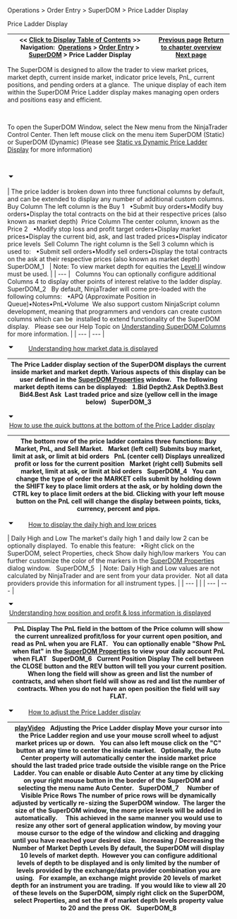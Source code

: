 ﻿


Operations \> Order Entry \> SuperDOM \> Price Ladder Display






















Price Ladder Display







| \<\< [Click to Display Table of Contents](price_ladder_display.md) \>\> **Navigation:**     [Operations](operations.md) \> [Order Entry](order_entry.md) \> [SuperDOM](superdom.md) \> Price Ladder Display | [Previous page](superdom.md) [Return to chapter overview](superdom.md) [Next page](static_vs_dynamic_price_ladder.md) |
| --- | --- |














The SuperDOM is designed to allow the trader to view market prices, market depth, current inside market, indicator price levels, PnL, current positions, and pending orders at a glance.  The unique display of each item within the SuperDOM Price Ladder display makes managing open orders and positions easy and efficient.


 


To open the SuperDOM Window, select the New menu from the NinjaTrader Control Center. Then left mouse click on the menu item SuperDOM (Static) or SuperDOM (Dynamic) (Please see [Static vs Dynamic Price Ladder Display](static_vs_dynamic_price_ladder.md) for more information)


 


![tog_minus](tog_minus.gif)




| The price ladder is broken down into three functional columns by default, and can be extended to display any number of additional custom columns.   Buy Column The left column is the Buy 1   •Submit buy orders•Modify buy orders•Display the total contracts on the bid at their respective prices (also known as market depth)  Price Column The center column, known as the Price 2   •Modify stop loss and profit target orders•Display market prices•Display the current bid, ask, and last traded prices•Display indicator price levels  Sell Column The right column is the Sell 3 column which is used to:   •Submit sell orders•Modify sell orders•Display the total contracts on the ask at their respective prices (also known as market depth)  SuperDOM_1     | Note: To view market depth for equities the [Level II](level_ii.md) window must be used. | | --- |      Columns You can optionally configure additional Columns 4 to display other points of interest relative to the ladder display.   SuperDOM_2   By default, NinjaTrader will come pre\-loaded with the following columns:   •APQ (Approximate Position in Queue)•Notes•PnL•Volume  We also support custom NinjaScript column development, meaning that programmers and vendors can create custom columns which can be  installed to extend functionality of the SuperDOM display.   Please see our Help Topic on [Understanding SuperDOM Columns](using_superdom_columns.md) for more information. |
| --- | --- |



![tog_minus](tog_minus.gif)        [Understanding how market data is displayed](javascript:HMToggle('toggle','UnderstandingHowMarketDataIsDisplayed','UnderstandingHowMarketDataIsDisplayed_ICON'))




| The Price Ladder display section of the SuperDOM displays the current inside market and market depth. Various aspects of this display can be user defined in the [SuperDOM Properties](properties_superdom.md) window.   The following market depth items can be displayed:   1\.Bid Depth2\.Ask Depth3\.Best Bid4\.Best Ask  Last traded price and size (yellow cell in the image below)   SuperDOM_3 |
| --- |



![tog_minus](tog_minus.gif)        [How to use the quick buttons at the bottom of the Price Ladder display](javascript:HMToggle('toggle','HowToUseTheQuickButtonsAtTheBottomOfThePriceLadderDisplay','HowToUseTheQuickButtonsAtTheBottomOfThePriceLadderDisplay_ICON'))




| The bottom row of the price ladder contains three functions: Buy Market, PnL, and Sell Market.   Market (left cell) Submits buy market, limit at ask, or limit at bid orders   PnL (center cell) Displays unrealized profit or loss for the current position   Market (right cell) Submits sell market, limit at ask, or limit at bid orders   SuperDOM_4   You can change the type of order the MARKET cells submit by holding down the SHIFT key to place limit orders at the ask, or by holding down the CTRL key to place limit orders at the bid. Clicking with your left mouse button on the PnL cell will change the display between points, ticks, currency, percent and pips. |
| --- |



![tog_minus](tog_minus.gif)        [How to display the daily high and low prices](javascript:HMToggle('toggle','HowToDisplayTheDailyHighAndLowPrices','HowToDisplayTheDailyHighAndLowPrices_ICON'))




| Daily High and Low The market's daily high 1 and daily low 2 can be optionally displayed.  To enable this feature:   •Right click on the SuperDOM, select Properties, check Show daily high/low markers  You can further customize the color of the markers in the [SuperDOM Properties](properties_superdom.md) dialog window.   SuperDOM_5     | Note: Daily High and Low values are not calculated by NinjaTrader and are sent from your data provider.  Not all data providers provide this information for all instrument types. | | --- | |
| --- | --- |



![tog_minus](tog_minus.gif)        [Understanding how position and profit \& loss information is displayed](javascript:HMToggle('toggle','UnderstandingHowPositionAndProfitLossInformationIsDisplayed','UnderstandingHowPositionAndProfitLossInformationIsDisplayed_ICON'))




| PnL Display The PnL field in the bottom of the Price column will show the current unrealized profit/loss for your current open position, and read as PnL when you are FLAT.   You can optionally enable "Show PnL when flat" in the [SuperDOM Properties](properties_superdom.md) to view your daily account PnL when FLAT   SuperDOM_6   Current Position Display The cell between the CLOSE button and the REV button will tell you your current position.   When long the field will show as green and list the number of contracts, and when short field will show as red and list the number of contracts. When you do not have an open position the field will say FLAT. |
| --- |



![tog_minus](tog_minus.gif)        [How to adjust the Price Ladder display](javascript:HMToggle('toggle','HowToAdjustThePriceLadderDisplay','HowToAdjustThePriceLadderDisplay_ICON'))




| [playVideo](http://www.ninjatrader.com/support/movies/nt7/helpGuide/operations/orderEntry/superDOM/adjustingThePriceLadderDisplay/Adjusting-The-Price-Ladder-Display.md)   Adjusting the Price Ladder display Move your cursor into the Price Ladder region and use your mouse scroll wheel to adjust market prices up or down.   You can also left mouse click on the "C" button at any time to center the inside market.   Optionally, the Auto Center property will automatically center the inside market price should the last traded price trade outside the visible range on the Price Ladder. You can enable or disable Auto Center at any time by clicking on your right mouse button in the border of the SuperDOM and selecting the menu name Auto Center.   SuperDOM_7     Number of Visible Price Rows The number of price rows will be dynamically adjusted by vertically re\-sizing the SuperDOM window.  The larger the size of the SuperDOM window, the more price levels will be added in automatically.     This achieved in the same manner you would use to resize any other sort of general application window, by moving your mouse cursor to the edge of the window and clicking and dragging until you have reached your desired size.   Increasing / Decreasing the Number of Market Depth Levels By default, the SuperDOM will display 10 levels of market depth.  However you can configure additional levels of depth to be displayed and is only limited by the number of levels provided by the exchange/data provider combination you are using.   For example, an exchange might provide 20 levels of market depth for an instrument you are trading.  If you would like to view all 20 of these levels on the SuperDOM, simply right click on the SuperDOM, select Properties, and set the \# of market depth levels property value to 20 and the press OK.   SuperDOM_8 |
| --- |











